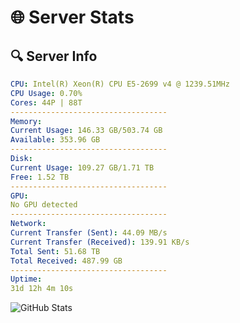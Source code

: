 # 🌐 Server Stats
## 🔍 Server Info
```yaml
CPU: Intel(R) Xeon(R) CPU E5-2699 v4 @ 1239.51MHz
CPU Usage: 0.70%
Cores: 44P | 88T
-----------------------------------
Memory:
Current Usage: 146.33 GB/503.74 GB
Available: 353.96 GB
-----------------------------------
Disk:
Current Usage: 109.27 GB/1.71 TB
Free: 1.52 TB
-----------------------------------
GPU:
No GPU detected
-----------------------------------
Network:
Current Transfer (Sent): 44.09 MB/s
Current Transfer (Received): 139.91 KB/s
Total Sent: 51.68 TB
Total Received: 487.99 GB
-----------------------------------
Uptime:
31d 12h 4m 10s
```
![GitHub Stats](https://img.shields.io/badge/Updated-2025-04-08_09:26:59-blue)